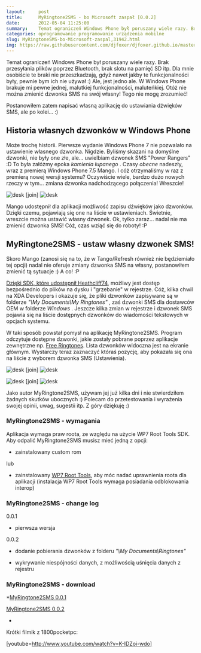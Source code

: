 ```yaml
---
layout:     post
title:      MyRingtone2SMS - bo Microsoft zaspał [0.0.2]
date:       2012-05-04 11:25:00
summary:    Temat ograniczeń Windows Phone był poruszany wiele razy. Brak przesyłania plików poprzez Bluetooth, brak slotu na pamięć SD itp. Dla mnie osobiście te braki nie przeszkadzają, gdyż nawet jakby te funkcjonalności były, pewnie bym ich nie używał  — ) Ale, jest jedno ale. W Windows Phone brakuje mi pewne jednej, malutkiej funkcjonalności, maluteńkiej. Otóż nie można zmienić dzwonka SMS na swój własny! ...
categories: oprogramowanie programowanie urządzenia mobilne
slug: MyRingtoneSMS-bo-Microsoft-zaspal,31942.html
img: https://raw.githubusercontent.com/djfoxer/djfoxer.github.io/master/_img/2012-5-4-_149_/g_-_-x-_-_-_x20120502114537_0.jpg
---
```




Temat ograniczeń Windows Phone był poruszany wiele razy. Brak przesyłania plików poprzez Bluetooth, brak slotu na pamięć SD itp. Dla mnie osobiście te braki nie przeszkadzają, gdyż nawet jakby te funkcjonalności były, pewnie bym ich nie używał :) Ale, jest jedno ale. W Windows Phone brakuje mi pewne jednej, malutkiej funkcjonalności, maluteńkiej. Otóż nie można zmienić dzwonka SMS na swój własny! Tego nie mogę zrozumieć!

Postanowiłem zatem napisać własną aplikację do ustawiania dźwięków SMS, ale po kolei... :)



## Historia własnych dzwonków w Windows Phone



Może trochę historii. Pierwsze wydanie Windows Phone 7 nie pozwalało na ustawienie własnego dzwonka. Nigdzie. Byliśmy skazani na domyślne dzwonki, nie były one złe, ale... uwielbiam dzwonek SMS "Power Rangers" :D To była załóżmy epoka  *kamienia łupanego* . Czasy  *obecne*  nadeszły, wraz z premierą Windows Phone 7.5 Mango. I cóż otrzymaliśmy w raz z premierą nowej wersji systemu? Oczywiście wiele, bardzo dużo nowych rzeczy w tym... zmiana dzwonka nadchodzącego połączenia! Wreszcie!



![desk](https://raw.githubusercontent.com/djfoxer/djfoxer.github.io/master/_img/2012-5-4-_149_/g_-_-x-_-_-_x20120502114537_0.jpg)
[join]
![desk](https://raw.githubusercontent.com/djfoxer/djfoxer.github.io/master/_img/2012-5-4-_149_/g_-_-x-_-_-_x20120502114629_0.jpg)



Mango udostępnił dla aplikacji możliwość zapisu dźwięków jako dzwonków. Dzięki czemu, pojawiają się one na liście w ustawieniach. Świetnie, wreszcie można ustawić własny dzwonek. Ok, tylko zaraz... nadal nie ma zmienić dzwonka SMS! Cóż, czas wziąć się do roboty! :P



## MyRingtone2SMS - ustaw własny dzwonek SMS!



Skoro Mango (zanosi się na to, że w Tango/Refresh również nie będziemiało tej opcji) nadal nie oferuje zmiany dzwonka SMS na własny, postanowiłem zmienić tą sytuacje :) A co! :P

[Dzięki SDK, które udostępnił Heathcliff74](http://www.wp7roottools.com/),  możliwy jest dostęp bezpośrednio do plików na dysku i "grzebanie" w rejestrze. Cóż, kilka chwil na XDA Developers i okazuje się, że pliki dzwonków zapisywane są w folderze  *"\My Documents\My Ringtones\"* , zaś dzwonki SMS dla dostawców OEM w folderze  *Windows* . Jeszcze kilka zmian w rejestrze i dzwonek SMS pojawia się na liście dostępnych dzwonków do wiadomości tekstowych w opcjach systemu.

W taki sposób powstał pomysł  na aplikację MyRingtone2SMS. Program odczytuje dostępne dzwonki, jakie zostały pobrane poprzez aplikacje zewnętrzne np. [Free Ringtones](http://www.windowsphone.com/en-US/apps/46a064d2-1375-4052-94f6-80da09f76c86).  Lista dzwonków widoczna jest na ekranie głównym. Wystarczy teraz zaznaczyć któraś pozycję, aby pokazała się ona na liście z wyborem dzwonka SMS (Ustawienia).



![desk](https://raw.githubusercontent.com/djfoxer/djfoxer.github.io/master/_img/2012-5-4-_149_/g_-_-x-_-_-_x20120502120238_0.jpg)
[join]
![desk](https://raw.githubusercontent.com/djfoxer/djfoxer.github.io/master/_img/2012-5-4-_149_/g_-_-x-_-_-_x20120502120247_0.jpg)





![desk](https://raw.githubusercontent.com/djfoxer/djfoxer.github.io/master/_img/2012-5-4-_149_/g_-_-x-_-_-_x20120502120448_0.jpg)
[join]
![desk](https://raw.githubusercontent.com/djfoxer/djfoxer.github.io/master/_img/2012-5-4-_149_/g_-_-x-_-_-_x20120502120453_0.jpg)




Jako autor MyRingtone2SMS, używam jej już kilka dni i nie stwierdziłem żadnych skutków ubocznych :) Polecam do przetestowania i wyrażenia swojej opinii, uwag, sugestii itp. 
Z góry dziękuję :)



### MyRingtone2SMS - wymagania


Aplikacja wymaga praw roota, ze względu na użycie WP7 Root Tools SDK. Aby odpalić MyRingtone2SMS musisz mieć jedną z opcji:



  * zainstalowany custom rom


lub


  * zainstalowany [WP7 Root Tools](http://www.dobreprogramy.pl/djfoxer/Rootowanie-w-Windows-Phone-dla-wszystkich,31248.html),  aby móc nadać uprawnienia roota dla aplikacji (instalacja WP7 Root Tools wymaga posiadania odblokowania interop)





### MyRingtone2SMS - change log



0.0.1 


  * pierwsza wersja



0.0.2 


  * dodanie pobierania dzwonków z folderu  *"\My Documents\Ringtones\"* 

  * wykrywanie niespójności danych, z możliwością uśnięcia danych z rejestru





### MyRingtone2SMS - download



 *[MyRingtone2SMS 0.0.1](http://www.djfoxer.pl/MyRingtone2SMS_0.0.1.xap) 

[MyRingtone2SMS 0.0.2 ](http://www.djfoxer.pl/MyRingtone2SMS_0.0.2.xap) 

* 


Krótki filmik z 1800pocketpc:


[youtube=http://www.youtube.com/watch?v=K-IDZoi-wdo]
